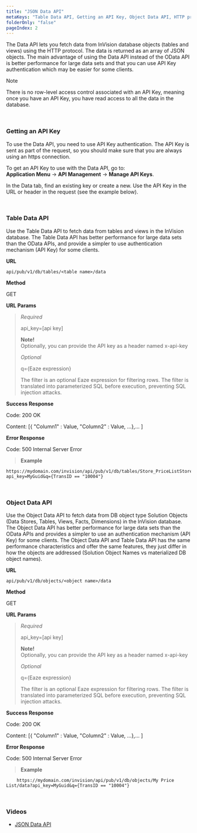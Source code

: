 ```yaml
---
title: "JSON Data API"
metaKeys: "Table Data API, Getting an API Key, Object Data API, HTTP protocol, JSON, metchod, get, url params, Success, Response, error"
folderOnly: "false"
pageIndex: 2
---
```



The Data API lets you fetch data from InVision database objects (tables and views) using the HTTP protocol. The data is returned as an array of JSON objects. The main advantage of using the Data API instead of the OData API is better performance for large data sets and that you can use API Key authentication which may be easier for some clients. 

> [!NOTE]
> There is no row-level access control associated with an API Key, meaning once you have an API Key, you have read access to all the data in the database.

<br/>

### Getting an API Key

To use the Data API, you need to use API Key authentication. The API Key is sent as part of the request, so you should make sure that you are always using an https connection.

To get an API Key to use with the Data API, go to:  
**Application Menu** -> **API Management** -> **Manage API Keys**.  

In the Data tab, find an existing key or create a new. Use the API Key in the URL or header in the request (see the example below).

<br/>

### Table Data API

Use the Table Data API to fetch data from tables and views in the InVision database. The Table Data API has better performance for large data sets than the OData APIs, and provide a simpler to use authentication mechanism (API Key) for some clients.
<br/>

**URL**

``api/pub/v1/db/tables/<table name>/data``

**Method**

GET

**URL Params**

>*Required*
>
>api_key=[api key]
>
>**Note!**  
>Optionally, you can provide the API key as a header named x-api-key
>
>*Optional*
>
>q={Eaze expression} 
>
>The filter is an optional Eaze expression for filtering rows. The filter is translated into parameterized SQL before execution, preventing SQL injection attacks.

**Success Response**

Code: 200 OK

Content: [{ "Column1" : Value, "Column2" : Value, ...},... ]

**Error Response**

Code: 500 Internal Server Error


>**Example**
>
```
https://mydomain.com/invision/api/pub/v1/db/tables/Store_PriceListStore_09202012134208/data?api_key=MyGuid&q={TransID == "10004"}
```


<br/>

### Object Data API

Use the Object Data API to fetch data from DB object type Solution Objects (Data Stores, Tables, Views, Facts, Dimensions) in the InVision database. The Object Data API has better performance for large data sets than the OData APIs and provides a simpler to use an authentication mechanism (API Key) for some clients. The Object Data API and Table Data API has the same performance characteristics and offer the same features, they just differ in how the objects are addressed (Solution Object Names vs materialized DB object names).
<br/>

**URL**

``api/pub/v1/db/objects/<object name>/data``

**Method**

GET

**URL Params**

>*Required*
>
>api_key=[api key]
>
>**Note!**  
>Optionally, you can provide the API key as a header named x-api-key
>
>*Optional*
>
>q={Eaze expression} 
>
>The filter is an optional Eaze expression for filtering rows. The filter is translated into parameterized SQL before execution, preventing SQL injection attacks.

**Success Response**

Code: 200 OK

Content: [{ "Column1" : Value, "Column2" : Value, ...},... ]

**Error Response**

Code: 500 Internal Server Error

>**Example**
>
        https://mydomain.com/invision/api/pub/v1/db/objects/My Price List/data?api_key=MyGuid&q={TransID == "10004"} 


<br/>

### Videos

* [JSON Data API](../../videos/jsondataapi.md)